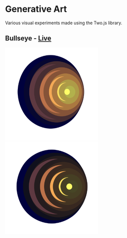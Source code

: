 <h1>Generative Art</h1>
<p>Various visual experiments made using the Two.js library.</p>


<h2>Bullseye - <a href="anokhee.github.io/bullseye">Live</a></h2>
<div style="display:inline-block">
<img height="300px" width="300px" src="imgs/bullseye-light.png" alt="light"><img height="300px" width="300px" src="imgs/bullseye-dark.png" alt="dark">
</div>
